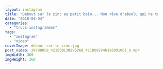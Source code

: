 ```yaml
---
layout: instagram
title: "Debout sur le zinc au petit bain... Mon rêve d'absolu qui ne tarit pas"
date: "2018-04-04"
categories: 
  - "trucs-instagrammes"
tags: 
  - "instagram"
  - "video"
coverImage: debout-sur-le-zinc.jpg
post_video: 29708069_421560138295268_4218002946126901061_n.mp4
imgWidth: 360
imgHeight: 360
---
```

